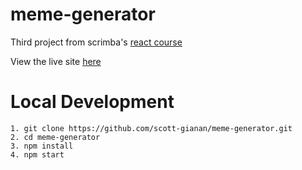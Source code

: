 # meme-generator
Third project from scrimba's [react course](https://scrimba.com/learn/learnreact)

View the live site [here](https://scotty-meme-generator.netlify.app/)

# Local Development
```
1. git clone https://github.com/scott-gianan/meme-generator.git
2. cd meme-generator
3. npm install
4. npm start
```
